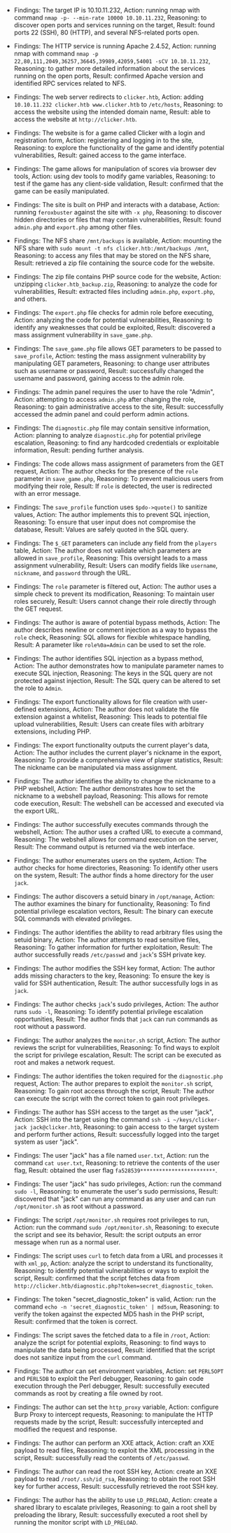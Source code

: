 * Findings: The target IP is 10.10.11.232, Action: running nmap with command `nmap -p- --min-rate 10000 10.10.11.232`, Reasoning: to discover open ports and services running on the target, Result: found ports 22 (SSH), 80 (HTTP), and several NFS-related ports open.

* Findings: The HTTP service is running Apache 2.4.52, Action: running nmap with command `nmap -p 22,80,111,2049,36257,36645,39989,42059,54001 -sCV 10.10.11.232`, Reasoning: to gather more detailed information about the services running on the open ports, Result: confirmed Apache version and identified RPC services related to NFS.

* Findings: The web server redirects to `clicker.htb`, Action: adding `10.10.11.232 clicker.htb www.clicker.htb` to `/etc/hosts`, Reasoning: to access the website using the intended domain name, Result: able to access the website at `http://clicker.htb`.

* Findings: The website is for a game called Clicker with a login and registration form, Action: registering and logging in to the site, Reasoning: to explore the functionality of the game and identify potential vulnerabilities, Result: gained access to the game interface.

* Findings: The game allows for manipulation of scores via browser dev tools, Action: using dev tools to modify game variables, Reasoning: to test if the game has any client-side validation, Result: confirmed that the game can be easily manipulated.

* Findings: The site is built on PHP and interacts with a database, Action: running `feroxbuster` against the site with `-x php`, Reasoning: to discover hidden directories or files that may contain vulnerabilities, Result: found `admin.php` and `export.php` among other files.

* Findings: The NFS share `/mnt/backups` is available, Action: mounting the NFS share with `sudo mount -t nfs clicker.htb:/mnt/backups /mnt`, Reasoning: to access any files that may be stored on the NFS share, Result: retrieved a zip file containing the source code for the website.

* Findings: The zip file contains PHP source code for the website, Action: unzipping `clicker.htb_backup.zip`, Reasoning: to analyze the code for vulnerabilities, Result: extracted files including `admin.php`, `export.php`, and others.

* Findings: The `export.php` file checks for admin role before executing, Action: analyzing the code for potential vulnerabilities, Reasoning: to identify any weaknesses that could be exploited, Result: discovered a mass assignment vulnerability in `save_game.php`.

* Findings: The `save_game.php` file allows GET parameters to be passed to `save_profile`, Action: testing the mass assignment vulnerability by manipulating GET parameters, Reasoning: to change user attributes such as username or password, Result: successfully changed the username and password, gaining access to the admin role.

* Findings: The admin panel requires the user to have the role "Admin", Action: attempting to access `admin.php` after changing the role, Reasoning: to gain administrative access to the site, Result: successfully accessed the admin panel and could perform admin actions.

* Findings: The `diagnostic.php` file may contain sensitive information, Action: planning to analyze `diagnostic.php` for potential privilege escalation, Reasoning: to find any hardcoded credentials or exploitable information, Result: pending further analysis.
* Findings: The code allows mass assignment of parameters from the GET request, Action: The author checks for the presence of the `role` parameter in `save_game.php`, Reasoning: To prevent malicious users from modifying their role, Result: If `role` is detected, the user is redirected with an error message.
* Findings: The `save_profile` function uses `$pdo->quote()` to sanitize values, Action: The author implements this to prevent SQL injection, Reasoning: To ensure that user input does not compromise the database, Result: Values are safely quoted in the SQL query.
* Findings: The `$_GET` parameters can include any field from the `players` table, Action: The author does not validate which parameters are allowed in `save_profile`, Reasoning: This oversight leads to a mass assignment vulnerability, Result: Users can modify fields like `username`, `nickname`, and `password` through the URL.
* Findings: The `role` parameter is filtered out, Action: The author uses a simple check to prevent its modification, Reasoning: To maintain user roles securely, Result: Users cannot change their role directly through the GET request.
* Findings: The author is aware of potential bypass methods, Action: The author describes newline or comment injection as a way to bypass the `role` check, Reasoning: SQL allows for flexible whitespace handling, Result: A parameter like `role%0a=Admin` can be used to set the role.
* Findings: The author identifies SQL injection as a bypass method, Action: The author demonstrates how to manipulate parameter names to execute SQL injection, Reasoning: The keys in the SQL query are not protected against injection, Result: The SQL query can be altered to set the role to `Admin`.
* Findings: The export functionality allows for file creation with user-defined extensions, Action: The author does not validate the file extension against a whitelist, Reasoning: This leads to potential file upload vulnerabilities, Result: Users can create files with arbitrary extensions, including PHP.
* Findings: The export functionality outputs the current player's data, Action: The author includes the current player's nickname in the export, Reasoning: To provide a comprehensive view of player statistics, Result: The nickname can be manipulated via mass assignment.
* Findings: The author identifies the ability to change the nickname to a PHP webshell, Action: The author demonstrates how to set the nickname to a webshell payload, Reasoning: This allows for remote code execution, Result: The webshell can be accessed and executed via the export URL.
* Findings: The author successfully executes commands through the webshell, Action: The author uses a crafted URL to execute a command, Reasoning: The webshell allows for command execution on the server, Result: The command output is returned via the web interface.
* Findings: The author enumerates users on the system, Action: The author checks for home directories, Reasoning: To identify other users on the system, Result: The author finds a home directory for the user `jack`.
* Findings: The author discovers a setuid binary in `/opt/manage`, Action: The author examines the binary for functionality, Reasoning: To find potential privilege escalation vectors, Result: The binary can execute SQL commands with elevated privileges.
* Findings: The author identifies the ability to read arbitrary files using the setuid binary, Action: The author attempts to read sensitive files, Reasoning: To gather information for further exploitation, Result: The author successfully reads `/etc/passwd` and `jack`'s SSH private key.
* Findings: The author modifies the SSH key format, Action: The author adds missing characters to the key, Reasoning: To ensure the key is valid for SSH authentication, Result: The author successfully logs in as `jack`.
* Findings: The author checks `jack`'s sudo privileges, Action: The author runs `sudo -l`, Reasoning: To identify potential privilege escalation opportunities, Result: The author finds that `jack` can run commands as root without a password.
* Findings: The author analyzes the `monitor.sh` script, Action: The author reviews the script for vulnerabilities, Reasoning: To find ways to exploit the script for privilege escalation, Result: The script can be executed as root and makes a network request.
* Findings: The author identifies the token required for the `diagnostic.php` request, Action: The author prepares to exploit the `monitor.sh` script, Reasoning: To gain root access through the script, Result: The author can execute the script with the correct token to gain root privileges.
* Findings: The author has SSH access to the target as the user "jack", Action: SSH into the target using the command `ssh -i ~/keys/clicker-jack jack@clicker.htb`, Reasoning: to gain access to the target system and perform further actions, Result: successfully logged into the target system as user "jack".

* Findings: The user "jack" has a file named `user.txt`, Action: run the command `cat user.txt`, Reasoning: to retrieve the contents of the user flag, Result: obtained the user flag `fa528539************************`.

* Findings: The user "jack" has sudo privileges, Action: run the command `sudo -l`, Reasoning: to enumerate the user's sudo permissions, Result: discovered that "jack" can run any command as any user and can run `/opt/monitor.sh` as root without a password.

* Findings: The script `/opt/monitor.sh` requires root privileges to run, Action: run the command `sudo /opt/monitor.sh`, Reasoning: to execute the script and see its behavior, Result: the script outputs an error message when run as a normal user.

* Findings: The script uses `curl` to fetch data from a URL and processes it with `xml_pp`, Action: analyze the script to understand its functionality, Reasoning: to identify potential vulnerabilities or ways to exploit the script, Result: confirmed that the script fetches data from `http://clicker.htb/diagnostic.php?token=secret_diagnostic_token`.

* Findings: The token "secret_diagnostic_token" is valid, Action: run the command `echo -n 'secret_diagnostic_token' | md5sum`, Reasoning: to verify the token against the expected MD5 hash in the PHP script, Result: confirmed that the token is correct.

* Findings: The script saves the fetched data to a file in `/root`, Action: analyze the script for potential exploits, Reasoning: to find ways to manipulate the data being processed, Result: identified that the script does not sanitize input from the `curl` command.

* Findings: The author can set environment variables, Action: set `PERL5OPT` and `PERL5DB` to exploit the Perl debugger, Reasoning: to gain code execution through the Perl debugger, Result: successfully executed commands as root by creating a file owned by root.

* Findings: The author can set the `http_proxy` variable, Action: configure Burp Proxy to intercept requests, Reasoning: to manipulate the HTTP requests made by the script, Result: successfully intercepted and modified the request and response.

* Findings: The author can perform an XXE attack, Action: craft an XXE payload to read files, Reasoning: to exploit the XML processing in the script, Result: successfully read the contents of `/etc/passwd`.

* Findings: The author can read the root SSH key, Action: create an XXE payload to read `/root/.ssh/id_rsa`, Reasoning: to obtain the root SSH key for further access, Result: successfully retrieved the root SSH key.

* Findings: The author has the ability to use `LD_PRELOAD`, Action: create a shared library to escalate privileges, Reasoning: to gain a root shell by preloading the library, Result: successfully executed a root shell by running the monitor script with `LD_PRELOAD`.
